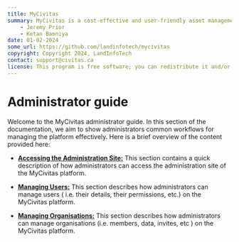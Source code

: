 ```yaml
---
title: MyCivitas
summary: MyCivitas is a cost-effective and user-friendly asset management platform designed specifically for small communities. This comprehensive solution offers an all-inclusive and easy-to-use platform, empowering users to efficiently record and manage their assets within a powerful information system. With MyCivitas, communities can streamline their asset management processes, ensuring a seamless and effective approach to organising and overseeing their valuable resources.
    - Jeremy Prior
    - Ketan Bamniya
date: 01-02-2024
some_url: https://github.com/landinfotech/mycivitas
copyright: Copyright 2024, LandInfoTech
contact: support@civitas.ca
license: This program is free software; you can redistribute it and/or modify it under the terms of the GNU Affero General Public License as published by the Free Software Foundation; either version 3 of the License, or (at your option) any later version.
---
```


# Administrator guide
<!-- Narrative Instructions on how admin users will use the product/platform -->
<!-- Replace all of the titles with relevant titles -->

Welcome to the MyCivitas administrator guide. In this section of the documentation, we aim to show administrators common workflows for managing the platform effectively. Here is a brief overview of the content provided here:

* **[Accessing the Administration Site:](./access-admin-site.md)** This section contains a quick description of how administrators can access the administration site of the MyCivitas platform.

* **[Managing Users:](./manage-user.md)** This section describes how administrators can manage users ( i.e. their details, their permissions, etc.) on the MyCivitas platform.
 
* **[Managing Organisations:](./manage-organisation.md)** This section describes how administrators can manage organisations (i.e. members, data, invites, etc ) on the MyCivitas platform.
